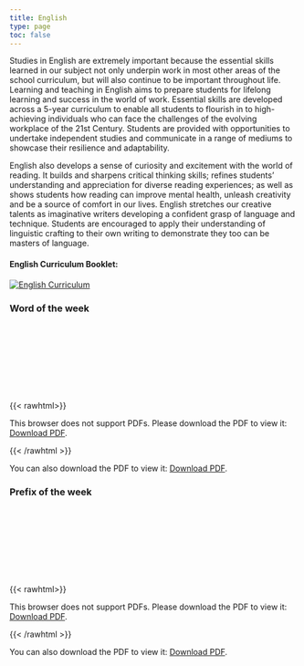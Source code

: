 ```yaml
---
title: English
type: page
toc: false
---
```


Studies in English are extremely important because the essential skills learned in our subject not only underpin work in most other areas of the school curriculum, but will also continue to be important throughout life. Learning and teaching in English aims to prepare students for lifelong learning and success in the world of work. Essential skills are developed across a 5-year curriculum to enable all students to flourish in to high-achieving individuals who can face the challenges of the evolving workplace of the 21st Century. Students are provided with opportunities to undertake independent studies and communicate in a range of mediums to showcase their resilience and adaptability.

English also develops a sense of curiosity and excitement with the world of reading. It builds and sharpens critical thinking skills; refines students’ understanding and appreciation for diverse reading experiences; as well as shows students how reading can improve mental health, unleash creativity and be a source of comfort in our lives. English stretches our creative talents as imaginative writers developing a confident grasp of language and technique. Students are encouraged to apply their understanding of linguistic crafting to their own writing to demonstrate they too can be masters of language.

#### English Curriculum Booklet: 

[![English Curriculum](https://stjosephsbolton.org.uk/wp-content/uploads/2022/03/English-Capture-209x300.png)](https://stjosephsbolton.org.uk/wp-content/uploads/2022/11/Departmental-Curriculum-Handbook-English-1.pdf)

### Word of the week
{{< rawhtml>}}
<object data="https://stjosephsbolton.org.uk/wp-content/uploads/2022/07/38-18.7.22-Dem.pdf" type="application/pdf" width="700px" height="700px">
    <embed src="https://stjosephsbolton.org.uk/wp-content/uploads/2022/07/38-18.7.22-Dem.pdf">     
        <p>This browser does not support PDFs. Please download the PDF to view it: <a href="https://stjosephsbolton.org.uk/wp-content/uploads/2022/07/38-18.7.22-Dem.pdf">Download PDF</a>.</p>
    </embed>
</object>
{{< /rawhtml >}}

You can also download the PDF to view it: [Download PDF](https://stjosephsbolton.org.uk/wp-content/uploads/2022/07/38-18.7.22-Dem.pdf).

### Prefix of the week
{{< rawhtml>}}
<object data="/assets/english/macro.pdf" type="application/pdf" width="700px" height="700px">
    <embed src="/assets/english/macro.pdf">     
        <p>This browser does not support PDFs. Please download the PDF to view it: <a href="/assets/english/macro.pdff">Download PDF</a>.</p>
    </embed>
</object>
{{< /rawhtml >}}

You can also download the PDF to view it: [Download PDF](/assets/english/macro.pdf).

